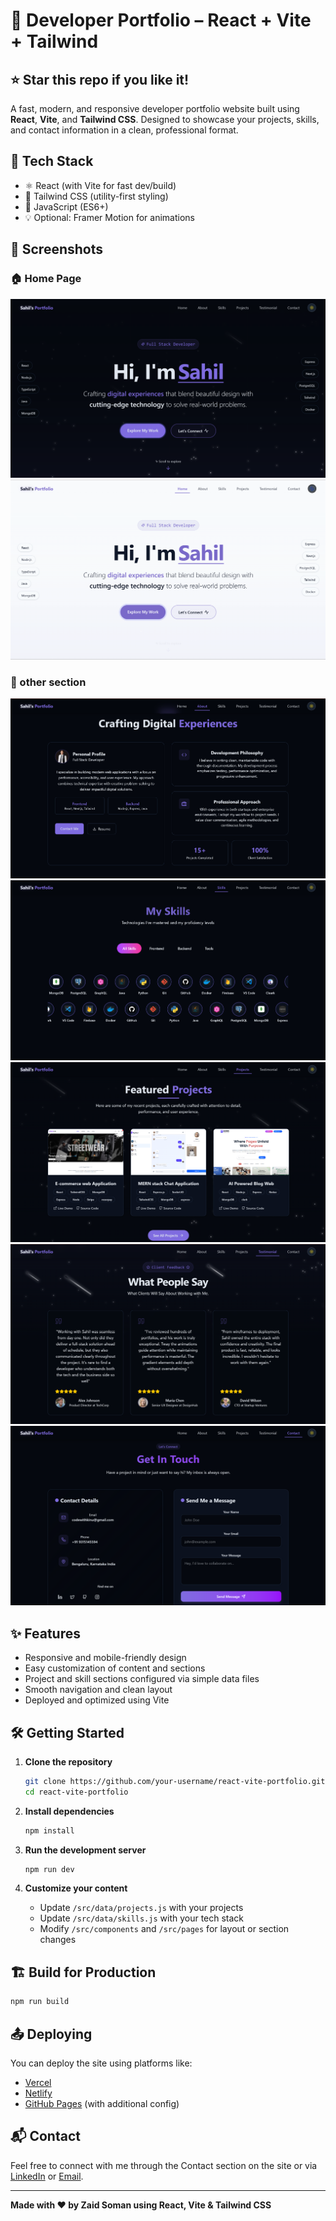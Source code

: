 # 💼 Developer Portfolio – React + Vite + Tailwind
## ⭐ Star this repo if you like it!


A fast, modern, and responsive developer portfolio website built using **React**, **Vite**, and **Tailwind CSS**. Designed to showcase your projects, skills, and contact information in a clean, professional format.

## 🚀 Tech Stack

- ⚛️ React (with Vite for fast dev/build)
- 💨 Tailwind CSS (utility-first styling)
- 🔧 JavaScript (ES6+)
- 💡 Optional: Framer Motion for animations

## 📸 Screenshots

### 🏠 Home Page  
![Home Page](sampleimage/sample1.png)
![Home Page](sampleimage/sample2.png)

### 🧰 other section  
![Section](sampleimage/sample3.png)
![Section](sampleimage/sample4.png)
![Section](sampleimage/sample5.png)
![Section](sampleimage/sample6.png)
![Section](sampleimage/sample7.png)

## ✨ Features

- Responsive and mobile-friendly design
- Easy customization of content and sections
- Project and skill sections configured via simple data files
- Smooth navigation and clean layout
- Deployed and optimized using Vite

## 🛠️ Getting Started

1. **Clone the repository**
   ```bash
   git clone https://github.com/your-username/react-vite-portfolio.git
   cd react-vite-portfolio
   ````

2. **Install dependencies**

   ```bash
   npm install
   ```

3. **Run the development server**

   ```bash
   npm run dev
   ```

4. **Customize your content**

   * Update `/src/data/projects.js` with your projects
   * Update `/src/data/skills.js` with your tech stack
   * Modify `/src/components` and `/src/pages` for layout or section changes

## 🏗️ Build for Production

```bash
npm run build
```

## 📤 Deploying

You can deploy the site using platforms like:

* [Vercel](https://vercel.com/)
* [Netlify](https://www.netlify.com/)
* [GitHub Pages](https://pages.github.com/) (with additional config)

## 📬 Contact

Feel free to connect with me through the Contact section on the site or via [LinkedIn](https://linkedin.com/in/codewithkinu) or [Email](mailto:codeithkinu@gmail.com).

---

**Made with ❤️ by Zaid Soman using React, Vite & Tailwind CSS**

```

